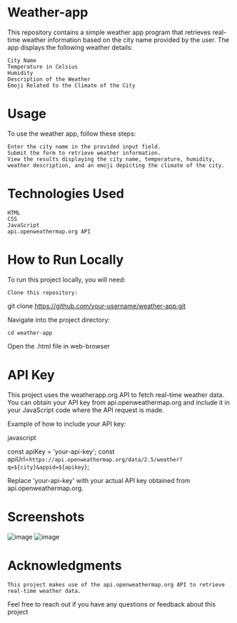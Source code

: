 # Weather-app

This repository contains a simple weather app program that retrieves real-time weather information based on the city name provided by the user. The app displays the following weather details:

    City Name
    Temperature in Celsius
    Humidity
    Description of the Weather
    Emoji Related to the Climate of the City

# Usage

To use the weather app, follow these steps:

    Enter the city name in the provided input field.
    Submit the form to retrieve weather information.
    View the results displaying the city name, temperature, humidity, weather description, and an emoji depicting the climate of the city.

# Technologies Used

    HTML
    CSS
    JavaScript
    api.openweathermap.org API

# How to Run Locally

To run this project locally, you will need:

    Clone this repository:

git clone https://github.com/your-username/weather-app.git

Navigate into the project directory:

    cd weather-app

Open the .html file in web-browser

# API Key

This project uses the weatherapp.org API to fetch real-time weather data. You can obtain your API key from api.openweathermap.org and include it in your JavaScript code where the API request is made.

Example of how to include your API key:

javascript

const apiKey = 'your-api-key';
const apiUrl=`https://api.openweathermap.org/data/2.5/weather?q=${city}&appid=${apikey}`;

Replace 'your-api-key' with your actual API key obtained from api.openweathermap.org.

# Screenshots
![image](https://github.com/user-attachments/assets/1426a07e-935a-439e-abb0-5e49fe323b33)
![image](https://github.com/user-attachments/assets/121b0b28-7ed6-4657-b25d-52706a081d04)

# Acknowledgments

    This project makes use of the api.openweathermap.org API to retrieve real-time weather data.

Feel free to reach out if you have any questions or feedback about this project
